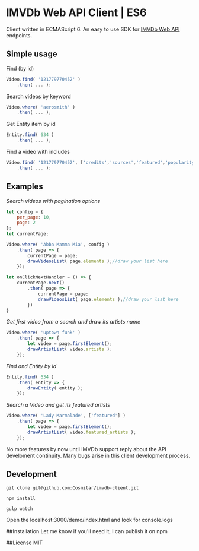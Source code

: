 # IMVDb Web API Client | ES6
Client written in ECMAScript 6. An easy to use SDK for [IMVDb Web API](https://imvdb.com/developers/api/) endpoints.

## Simple usage
Find (by id)
```javascript
Video.find( '121779770452' )
    .then( ... );
```

Search videos by keyword
```javascript
Video.where( 'aerosmith' )
    .then( ... );
```

Get Entity item by id
```javascript
Entity.find( 634 )
    .then( ... );
```

Find a video with includes
```javascript
Video.find( '121779770452', ['credits','sources','featured','popularity'] )
    .then( ... );
```

## Examples
*Search videos with pagination options*
```javascript
let config = {
    per_page: 10,
    page: 2
};
let currentPage;

Video.where( 'Abba Mamma Mia', config )
    .then( page => {
        currentPage = page;
        drawVideosList( page.elements );//draw your list here
    });

let onClickNextHandler = () => {
    currentPage.next()
        .then( page => {
            currentPage = page;
            drawVideosList( page.elements );//draw your list here
        })
}
```

*Get first video from a search and draw its artists name*
```javascript
Video.where( 'uptown funk' )
    .then( page => {
        let video = page.firstElement();
        drawArtistList( video.artists );
    });
```

*Find and Entity by id*
```javascript
Entity.find( 634 )
    .then( entity => {
        drawEntity( entity );
    });

```

*Search a Video and get its featured artists*
```javascript
Video.where( 'Lady Marmalade', ['featured'] )
    .then( page => {
        let video = page.firstElement();
        drawArtistList( video.featured_artists );
    });
````

No more features by now until IMVDb support reply about the API develoment continuity. Many bugs arise in this client development process.

## Development
```git clone git@github.com:Cosmitar/imvdb-client.git```

```npm install```

```gulp watch```

Open the localhost:3000/demo/index.html and look for console.logs

##Installation
Let me know if you'll need it, I can publish it on npm

##License
MIT